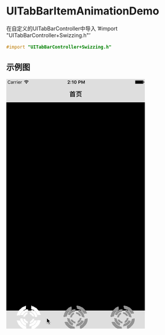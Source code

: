 # UITabBarItemAnimationDemo
在自定义的UITabBarController中导入
’#import "UITabBarController+Swizzing.h"’
```objective-c
#import "UITabBarController+Swizzing.h"
```
## 示例图
![living](demo.gif)

